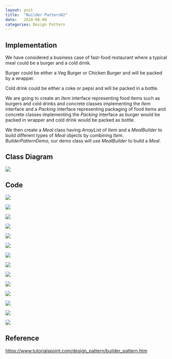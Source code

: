 ```yaml
---
layout: post
title:  "Builder Pattern02"
date:   2018-06-08
categories: Design Pattern
---
```


## Implementation

We have considered a business case of fast-food restaurant where a typical meal could be a burger and a cold drink. 

Burger could be either a Veg Burger or Chicken Burger and will be packed by a wrapper. 

Cold drink could be either a coke or pepsi and will be packed in a bottle.

We are going to create an *Item* interface representing food items such as burgers and cold drinks and concrete classes implementing the *Item* interface and a *Packing* interface representing packaging of food items and concrete classes implementing the *Packing* interface as burger would be packed in wrapper and cold drink would be packed as bottle.

We then create a *Meal* class having *ArrayList* of *Item* and a *MealBuilder* to build different types of *Meal* objects by combining *Item*. *BuilderPatternDemo*, our demo class will use *MealBuilder* to build a *Meal*.

## Class Diagram

![](/image/builderPattern02.png)

## Code

![](/image/bp01.png)

![](/image/bp02.png)

![](/image/bp03.png)

![](/image/bp04.png)

![](/image/bp05.png)

![](/image/bp06.png)

![](/image/bp07.png)

![](/image/bp08.png)

![](/image/bp09.png)

![](/image/bp10.png)

![](/image/bp11.png)

![](/image/bp12.png)

![](/image/bp13.png)

![](/image/bp14.png)

## Reference

<https://www.tutorialspoint.com/design_pattern/builder_pattern.htm>